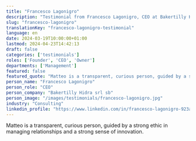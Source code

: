 ```yaml
---
title: "Francesco Lagonigro"
description: "Testimonial from Francesco Lagonigro, CEO at Bakertilly Hidra srl sb"
slug: "francesco-lagonigro"
translationKey: "francesco-lagonigro-testimonial"
language: en
date: 2024-03-19T10:00:00+01:00
lastmod: 2024-04-23T14:42:13
draft: false
categories: ['testimonials']
roles: ['Founder', 'CEO', 'Owner']
departments: ['Management']
featured: false
featured_quote: "Matteo is a transparent, curious person, guided by a strong ethic in managing relationships and a strong sense of innovation."
person_name: "Francesco Lagonigro"
person_role: "CEO"
person_company: "Bakertilly Hidra srl sb"
person_image: "/images/testimonials/francesco-lagonigro.jpg"
industry: "Consulting"
linkedin_profile: "https://www.linkedin.com/in/francesco-lagonigro-923aba31/"
---
```




Matteo is a transparent, curious person, guided by a strong ethic in managing relationships and a strong sense of innovation.
